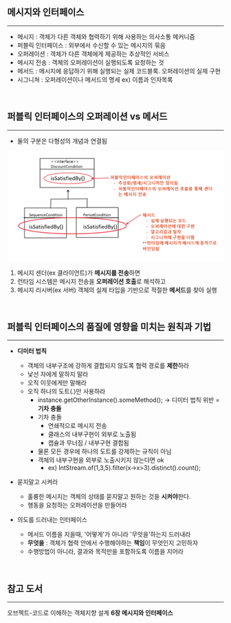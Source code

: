 ## 메시지와 인터페이스
---
- 메시지 : 객체가 다른 객체와 협력하기 위해 사용하는 의사소통 메커니즘
- 퍼블릭 인터페이스 : 외부에서 수신할 수 있는 메시지의 묶음
- 오퍼레이션 : 객체가 다른 객체에게 제공하는 추상적인 서비스
- 메시지 전송 : 객체의 오퍼레이션이 실행되도록 요청하는 것
- 메서드 : 메시지에 응답하기 위해 실행되는 실제 코드블록. 오퍼레이션의 실제 구현
- 시그니쳐 : 오퍼레이션이나 메서드의 명세 ex) 이름과 인자목록

<br>

## 퍼블릭 인터페이스의 오퍼레이션 vs 메서드
---
- 둘의 구분은 다형성의 개념과 연결됨

![오퍼레이션vs메서드 예시 UML](./images/2020-04-20-1.png)

1. 메시지 센더(ex 클라이언트)가 **메시지를 전송**하면 
2. 런타임 시스템은 메시지 전송을 **오퍼레이션 호출**로 해석하고
3. 메시지 리시버(ex 서버) 객체의 실제 타입을 기반으로 적절한 **메서드**를 찾아 실행

<br>

## 퍼블릭 인터페이스의 품질에 영향을 미치는 원칙과 기법
---
- **디미터 법칙**
    - 객체의 내부구조에 강하게 결합되지 않도록 협력 경로를 **제한**하라
    - 낯선 자에게 말하지 말라
    - 오직 이웃에게만 말해라
    - 오직 하나의 도트(.)만 사용하라
        - instance.getOtherInstance().someMethod(); -> 디미터 법칙 위반 = **기차 충돌**
        - 기차 충돌
            - 연쇄적으로 메시지 전송
            - 클래스의 내부구현이 외부로 노출됨
            - 캡슐과 무너짐 / 내부구현 결합됨
        - 물론 모든 경우에 하나의 도트를 강제하는 규칙이 아님
        - 객체의 내부구현을 외부로 노출시키지 않는다면 ok
            - ex) IntStream.of(1,3,5).filter(x->x>3).distinct().count();
        
- 묻지말고 시켜라
    - 훌륭한 메시지는 객체의 상태를 묻지말고 원하는 것을 **시켜야**한다.
    - 행동을 요청하는 오퍼레이션을 만들어라
    
- 의도를 드러내는 인터페이스
    - 메서드 이름을 지을때, '어떻게'가 아니라 '무엇을'하는지 드러내라
    - **무엇을** : 객체가 협력 안에서 수행해야하는 **책임**이 무엇인지 고민하자
    - 수행방법이 아니라, 결과와 목적만을 포함하도록 이름을 지어라

<br>

## 참고 도서
---
오브젝트-코드로 이해하는 객체지향 설계 **6장 메시지와 인터페이스**
